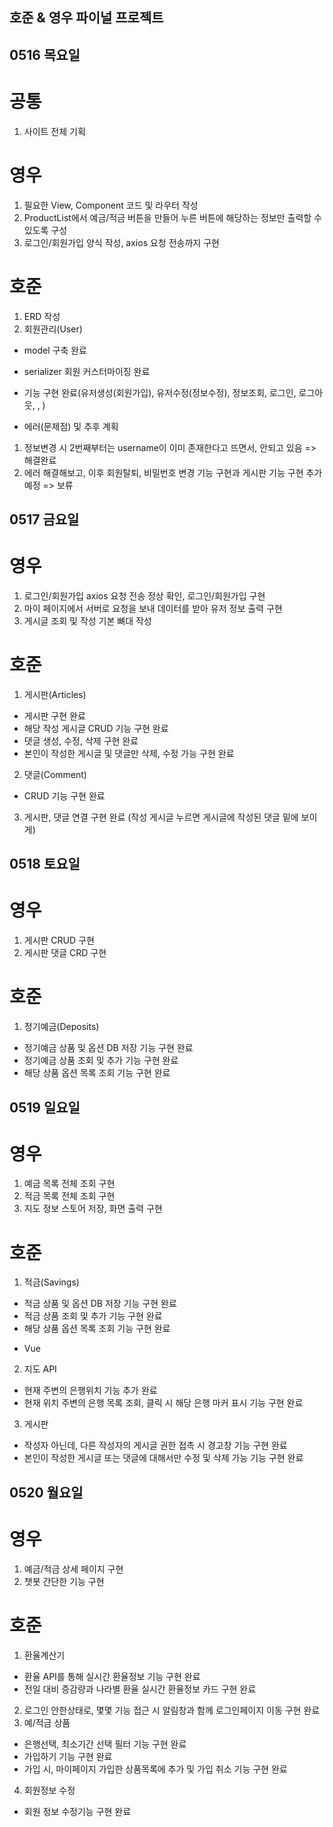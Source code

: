 ## 호준 & 영우 파이널 프로젝트


## 0516 목요일

# 공통
1. 사이트 전체 기획

# 영우
1. 필요한 View, Component 코드 및 라우터 작성
2. ProductList에서 예금/적금 버튼을 만들어 누른 버튼에 해당하는 정보만 출력할 수 있도록 구성
3. 로그인/회원가입 양식 작성, axios 요청 전송까지 구현

# 호준
1. ERD 작성
2. 회원관리(User) 
 - model 구축 완료
 - serializer 회원 커스터마이징 완료
 - 기능 구현 완료(유저생성(회원가입), 유저수정(정보수정), 정보조회, 로그인, 로그아웃, , )

- 에러(문제점) 및 추후 계획
1. 정보변경 시 2번째부터는 username이 이미 존재한다고 뜨면서, 안되고 있음 => 해결완료
2. 에러 해결해보고, 이후 회원탈퇴, 비밀번호 변경 기능 구현과 게시판 기능 구현 추가예정 => 보류


## 0517 금요일

# 영우
1. 로그인/회원가입 axios 요청 전송 정상 확인, 로그인/회원가입 구현
2. 마이 페이지에서 서버로 요청을 보내 데이터를 받아 유저 정보 출력 구현
3. 게시글 조회 및 작성 기본 뼈대 작성

# 호준
1. 게시판(Articles)
 - 게시판 구현 완료
 - 해당 작성 게시글 CRUD 기능 구현 완료
 - 댓글 생성, 수정, 삭제 구현 완료
 - 본인이 작성한 게시글 및 댓글만 삭제, 수정 가능 구현 완료

2. 댓글(Comment)
 - CRUD 기능 구현 완료

3. 게시판, 댓글 연결 구현 완료
(작성 게시글 누르면 게시글에 작성된 댓글 밑에 보이게)


## 0518 토요일

# 영우
1. 게시판 CRUD 구현
2. 게시판 댓글 CRD 구현

# 호준
1. 정기예금(Deposits)
 - 정기예금 상품 및 옵션 DB 저장 기능 구현 완료
 - 정기예금 상품 조회 및 추가 기능 구현 완료
 - 해당 상품 옵션 목록 조회 기능 구현 완료


## 0519 일요일

# 영우
1. 예금 목록 전체 조회 구현
2. 적금 목록 전체 조회 구현
3. 지도 정보 스토어 저장, 화면 출력 구현

# 호준
1. 적금(Savings)
 - 적금 상품 및 옵션 DB 저장 기능 구현 완료
 - 적금 상품 조회 및 추가 기능 구현 완료
 - 해당 상품 옵션 목록 조회 기능 구현 완료

* Vue
 2. 지도 API
  - 현재 주변의 은행위치 기능 추가 완료
  - 현재 위치 주변의 은행 목록 조회, 클릭 시 해당 은행 마커 표시 기능 구현 완료
 3. 게시판
  - 작성자 아닌데, 다른 작성자의 게시글 권한 접촉 시 경고창 기능 구현 완료
  - 본인이 작성한 게시글 또는 댓글에 대해서만 수정 및 삭제 가능 기능 구현 완료


## 0520 월요일

# 영우
1. 예금/적금 상세 페이지 구현
2. 챗봇 간단한 기능 구현


# 호준
1. 환율계산기
 - 환율 API를 통해 실시간 환율정보 기능 구현 완료
 - 전일 대비 증감량과 나라별 환율 실시간 환율정보 카드 구현 완료
2. 로그인 안한상태로, 몇몇 기능 접근 시 알림창과 함께 로그인페이지 이동 구현 완료
3. 예/적금 상품 
 - 은행선택, 최소기간 선택 필터 기능 구현 완료
 - 가입하기 기능 구현 완료
 - 가입 시, 마이페이지 가입한 상품목록에 추가 및 가입 취소 기능 구현 완료
4. 회원정보 수정
 - 회원 정보 수정기능 구현 완료

